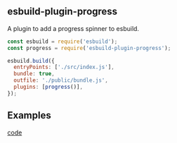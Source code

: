 ## esbuild-plugin-progress

A plugin to add a progress spinner to esbuild.

```javascript
const esbuild = require('esbuild');
const progress = require('esbuild-plugin-progress');

esbuild.build({
  entryPoints: ['./src/index.js'],
  bundle: true,
  outfile: './public/bundle.js',
  plugins: [progress()],
});
```

## Examples

[code](https://github.com/kmalakoff/esbuild-plugin-progress/tree/master/examples)
